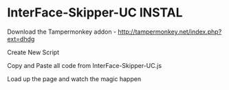 # InterFace-Skipper-UC INSTAL
Download the Tampermonkey addon - http://tampermonkey.net/index.php?ext=dhdg

Create New Script

Copy and Paste all code from InterFace-Skipper-UC.js

Load up the page and watch the magic happen
